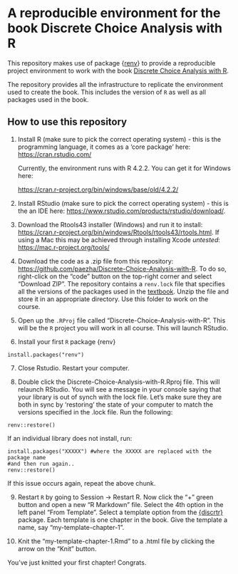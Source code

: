 
<!-- README.md is generated from README.Rmd. Please edit that file -->

# A reproducible environment for the book Discrete Choice Analysis with R

<!-- badges: start -->
<!-- badges: end -->

This repository makes use of package
{[renv](https://rstudio.github.io/renv/)} to provide a reproducible
project environment to work with the book [Discrete Choice Analysis with
R](https://doi.org/10.1007/978-3-031-20719-8).

The repository provides all the infrastructure to replicate the
environment used to create the book. This includes the version of `R` as
well as all packages used in the book.

## How to use this repository

1.  Install R (make sure to pick the correct operating system) - this is
    the programming language, it comes as a ‘core package’ here:
    <https://cran.rstudio.com/>

    Currently, the environment runs with R 4.2.2. You can get it for
    Windows here:

    <https://cran.r-project.org/bin/windows/base/old/4.2.2/>

2.  Install RStudio (make sure to pick the correct operating system) -
    this is the an IDE here:
    <https://www.rstudio.com/products/rstudio/download/>.

3.  Download the Rtools43 installer (Windows) and run it to install:
    <https://cran.r-project.org/bin/windows/Rtools/rtools43/rtools.html>.
    If using a Mac this may be achieved through installing Xcode
    *untested*: <https://mac.r-project.org/tools/>

4.  Download the code as a .zip file from this repository:
    <https://github.com/paezha/Discrete-Choice-Analysis-with-R>. To do
    so, right-click on the “code” button on the top-right corner and
    select “Download ZIP”. The repository contains a `renv.lock` file
    that specifies all the versions of the packages used in the
    [textbook](https://doi.org/10.1007/978-3-031-20719-8). Unzip the
    file and store it in an appropriate directory. Use this folder to
    work on the course.

5.  Open up the `.RProj` file called “Discrete-Choice-Analysis-with-R”.
    This will be the `R` project you will work in all course. This will
    launch RStudio.

6.  Install your first `R` package {renv}

<!-- -->

    install.packages("renv")

7.  Close Rstudio. Restart your computer.

8.  Double click the Discrete-Choice-Analysis-with-R.Rproj file. This
    will relaunch RStudio. You will see a message in your console saying
    that your library is out of synch with the lock file. Let’s make
    sure they are both in sync by ‘restoring’ the state of your computer
    to match the versions specified in the .lock file. Run the
    following:

<!-- -->

    renv::restore()

If an individual library does not install, run:

    install.packages("XXXXX") #where the XXXXX are replaced with the package name
    #and then run again..
    renv::restore()

If this issue occurs again, repeat the above chunk.

9.  Restart `R` by going to Session -\> Restart R. Now click the “+”
    green button and open a new “R Markdown” file. Select the 4th option
    in the left panel “From Template”. Select a template option from the
    [{discrtr}](https://paezha.github.io/discrtr/) package. Each
    template is one chapter in the book. Give the template a name, say
    “my-template-chapter-1”.

10. Knit the “my-template-chapter-1.Rmd” to a .html file by clicking the
    arrow on the “Knit” button.

You’ve just knitted your first chapter! Congrats.
